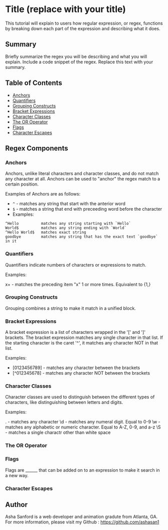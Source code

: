 # Title (replace with your title)

This tutorial will explain to users how regular expression, or regex, functions by breaking down each part of the expression and describing what it does.

## Summary

Briefly summarize the regex you will be describing and what you will explain. Include a code snippet of the regex. Replace this text with your summary.

## Table of Contents

- [Anchors](#anchors)
- [Quantifiers](#quantifiers)
- [Grouping Constructs](#grouping-constructs)
- [Bracket Expressions](#bracket-expressions)
- [Character Classes](#character-classes)
- [The OR Operator](#the-or-operator)
- [Flags](#flags)
- [Character Escapes](#character-escapes)

## Regex Components

### Anchors

Anchors, unlike literal characters and character classes, and do not match any character at all. Anchors can be used to "anchor" the regex match to a certain position. 

Examples of Anchors are as follows:

* `^` - matches any string that start with the anterior word
* `$` - matches a string that end with preceeding word before the character
* Examples:
```
^Hello          matches any string starting with `Hello`
World$          matches any string ending with `World`
^Hello World$   matches exact string
goodbye         matches any string that has the exact text `goodbye` in it
```

### Quantifiers

Quantifiers indicate numbers of characters or expressions to match.

Examples:

x+ - matches the preceding item "x" 1 or more times. Equivalent to {1,}

### Grouping Constructs

Grouping combines a string to make it match in a unified block.


### Bracket Expressions

A bracket expression is a list of characters wrapped in the '[' and ']' brackets. The bracket expression matches any single character in that list. If the starting character is the caret '^', it matches any character NOT in that list. 

Examples:

- [0123456789] - matches any character between the brackets
- [^012345678] - matches any character NOT between the brackets

### Character Classes
Character classes are used to distinguish between the different types of characters, like distinguishing between letters and digits.

Examples: 

. - matches any character
\d - matches any numeral digit. Equal to 0-9
\w - matches any alphabetic or numeric character. Equal to A-Z, 0-9, and a-z
\S - matches a single charactr other than white space




### The OR Operator

### Flags
Flags are ______ that can be added on to an expression to make it search in a new way. 

### Character Escapes

## Author
Asha Sanford is a web developer and animation gradute from Atlanta, GA. 
For more information, please visit my Github : https://github.com/ashasan1
